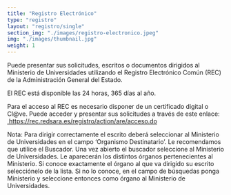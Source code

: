 ```yaml
---
title: "Registro Electrónico"
type: "registro"
layout: "registro/single"
section_img: "./images/registro-electronico.jpeg"
img: "./images/thumbnail.jpg"
weight: 1
---
```

Puede presentar sus solicitudes, escritos o documentos dirigidos al Ministerio de Universidades utilizando el Registro Electrónico Común (REC) de la Administración General del Estado.  

El REC está disponible las 24 horas, 365 días al año.  

Para el acceso al REC es necesario disponer de un certificado digital o Cl@ve. Puede acceder y presentar sus solicitudes a través de este enlace: <a href="https://rec.redsara.es/registro/action/are/acceso.do" target="_blank"> &nbsp;https://rec.redsara.es/registro/action/are/acceso.do  <i class="fas fa-external-link-alt"></i></a>  

Nota: Para dirigir correctamente el escrito deberá seleccionar al Ministerio de Universidades en el campo ‘Organismo Destinatario’. Le recomendamos que utilice el Buscador. Una vez abierto el buscador seleccione al Ministerio de Universidades. Le aparecerán los distintos órganos pertenecientes al Ministerio. Si conoce exactamente el órgano al que va dirigido su escrito selecciónelo de la lista. Si no lo conoce, en el campo de búsquedas ponga Ministerio y seleccione entonces como órgano al Ministerio de Universidades.  